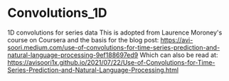# Convolutions_1D
1D convolutions for series data
This is adopted from Laurence Moroney's course on Coursera and the basis for the blog post: https://avi-soori.medium.com/use-of-convolutions-for-time-series-prediction-and-natural-language-processing-9ef188697ed9
Which can also be read at: https://avisoori1x.github.io/2021/07/22/Use-of-Convolutions-for-Time-Series-Prediction-and-Natural-Language-Processing.html

